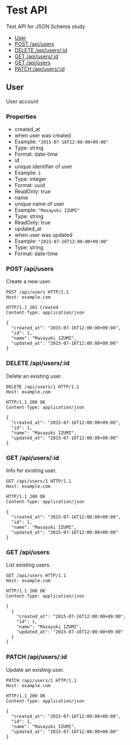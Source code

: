# Test API
Test API for JSON Schema study

* [User](#user)
 * [POST /api/users](#post-apiusers)
 * [DELETE /api/users/:id](#delete-apiusersid)
 * [GET /api/users/:id](#get-apiusersid)
 * [GET /api/users](#get-apiusers)
 * [PATCH /api/users/:id](#patch-apiusersid)

## User
User account

### Properties
* created_at
 * when user was created
 * Example: `"2015-07-16T12:00:00+09:00"`
 * Type: string
 * Format: date-time
* id
 * unique identifier of user
 * Example: `1`
 * Type: integer
 * Format: uuid
 * ReadOnly: true
* name
 * unique name of user
 * Example: `"Masayuki IZUMI"`
 * Type: string
 * ReadOnly: true
* updated_at
 * when user was updated
 * Example: `"2015-07-16T12:00:00+09:00"`
 * Type: string
 * Format: date-time

### POST /api/users
Create a new user.


```
POST /api/users HTTP/1.1
Host: example.com
```

```
HTTP/1.1 201 Created
Content-Type: application/json

{
  "created_at": "2015-07-16T12:00:00+09:00",
  "id": 1,
  "name": "Masayuki IZUMI",
  "updated_at": "2015-07-16T12:00:00+09:00"
}
```

### DELETE /api/users/:id
Delete an existing user.

```
DELETE /api/users/1 HTTP/1.1
Host: example.com
```

```
HTTP/1.1 200 OK
Content-Type: application/json

{
  "created_at": "2015-07-16T12:00:00+09:00",
  "id": 1,
  "name": "Masayuki IZUMI",
  "updated_at": "2015-07-16T12:00:00+09:00"
}
```

### GET /api/users/:id
Info for existing user.

```
GET /api/users/1 HTTP/1.1
Host: example.com
```

```
HTTP/1.1 200 OK
Content-Type: application/json

{
  "created_at": "2015-07-16T12:00:00+09:00",
  "id": 1,
  "name": "Masayuki IZUMI",
  "updated_at": "2015-07-16T12:00:00+09:00"
}
```

### GET /api/users
List existing users.

```
GET /api/users HTTP/1.1
Host: example.com
```

```
HTTP/1.1 200 OK
Content-Type: application/json

[
  {
    "created_at": "2015-07-16T12:00:00+09:00",
    "id": 1,
    "name": "Masayuki IZUMI",
    "updated_at": "2015-07-16T12:00:00+09:00"
  }
]
```

### PATCH /api/users/:id
Update an existing user.


```
PATCH /api/users/1 HTTP/1.1
Host: example.com
```

```
HTTP/1.1 200 OK
Content-Type: application/json

{
  "created_at": "2015-07-16T12:00:00+09:00",
  "id": 1,
  "name": "Masayuki IZUMI",
  "updated_at": "2015-07-16T12:00:00+09:00"
}
```

